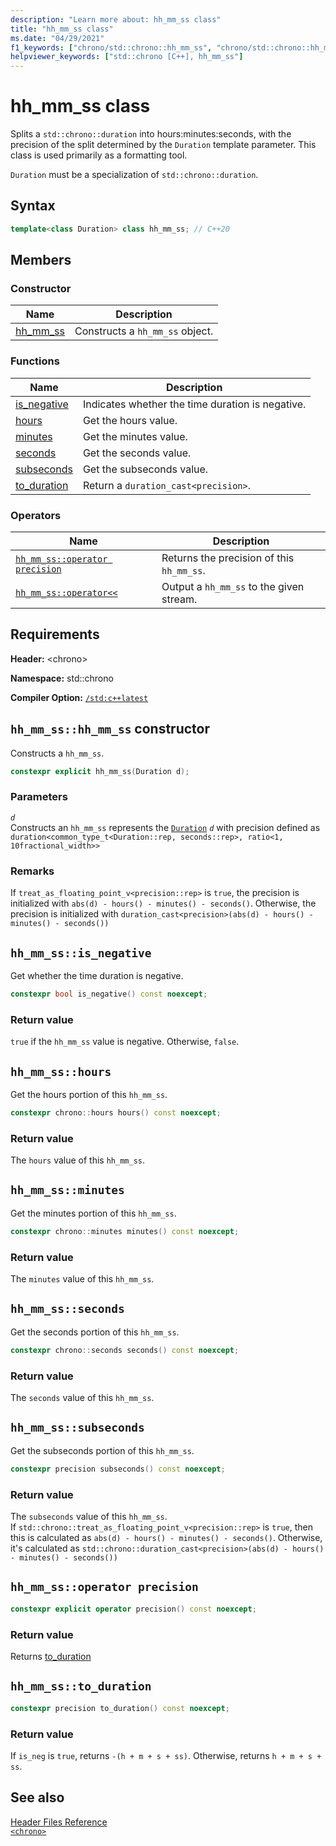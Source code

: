 ```yaml
---
description: "Learn more about: hh_mm_ss class"
title: "hh_mm_ss class"
ms.date: "04/29/2021"
f1_keywords: ["chrono/std::chrono::hh_mm_ss", "chrono/std::chrono::hh_mm_ss::hh_mm_ss", "chrono/std::chrono::hh_mm_ss::is_negative", "chrono/std::chrono::hh_mm_ss::hours", "chrono/std::chrono::hh_mm_ss::minutes", "chrono/std::chrono::hh_mm_ss::seconds", "chrono/std::chrono::hh_mm_ss::subseconds", "chrono/std::chrono::hh_mm_ss::operator precision", "chrono/std::chrono::hh_mm_ss::to_duration"]
helpviewer_keywords: ["std::chrono [C++], hh_mm_ss"]
---
```

# hh_mm_ss class

Splits a `std::chrono::duration` into hours:minutes:seconds, with the precision of the split determined by the `Duration` template parameter. This class is used primarily as a formatting tool.

`Duration` must be a specialization of `std::chrono::duration`.

## Syntax

```cpp
template<class Duration> class hh_mm_ss; // C++20
```

## Members

### Constructor

|Name|Description|
|----------|-----------------|
|[hh_mm_ss](#hh_mm_ss)|Constructs a `hh_mm_ss` object.|

### Functions

|Name|Description|
|----------|-----------------|
|[is_negative](#is_negative)| Indicates whether the time duration is negative. |
|[hours](#hours) | Get the hours value. |
|[minutes](#minutes) | Get the minutes value. |
|[seconds](#seconds) | Get the seconds value. |
|[subseconds](#subseconds) | Get the subseconds value. |
|[to_duration](#to_duration) | Return a `duration_cast<precision>`. |

### Operators

|Name|Description|
|----------|-----------------|
|[`hh_mm_ss::operator precision`](#op_precision)|  Returns the precision of this `hh_mm_ss`. |
|[`hh_mm_ss::operator<<`](chrono-operators.md#op_left_shift) | Output a `hh_mm_ss` to the given stream. |

## Requirements

**Header:** \<chrono>

**Namespace:** std::chrono

**Compiler Option:** [`/std:c++latest`](../build/reference/std-specify-language-standard-version.md)

## <a name="hh_mm_ss"></a> `hh_mm_ss::hh_mm_ss` constructor

Constructs a `hh_mm_ss`.

```cpp
constexpr explicit hh_mm_ss(Duration d);
```

### Parameters

*`d`*\
Constructs an `hh_mm_ss` represents the [`Duration`](duration-class.md) *`d`* with precision defined as `duration<common_type_t<Duration::rep, seconds::rep>, ratio<1, 10fractional_width>>`

### Remarks

If `treat_as_floating_point_v<precision::rep>` is `true`, the precision is initialized with `abs(d) - hours() - minutes() - seconds()`. Otherwise, the precision is initialized with `duration_cast<precision>(abs(d) - hours() - minutes() - seconds())`

## <a name="is_negative"></a> `hh_mm_ss::is_negative`

Get whether the time duration is negative.

```cpp
constexpr bool is_negative() const noexcept;
```

### Return value

`true` if the `hh_mm_ss` value is negative. Otherwise, `false`.

## <a name="hours"></a> `hh_mm_ss::hours`

Get the hours portion of this `hh_mm_ss`.

```cpp
constexpr chrono::hours hours() const noexcept;
```

### Return value

The `hours` value of this `hh_mm_ss`.

## <a name="minutes"></a> `hh_mm_ss::minutes`

Get the minutes portion of this `hh_mm_ss`.

```cpp
constexpr chrono::minutes minutes() const noexcept;
```

### Return value

The `minutes` value of this `hh_mm_ss`.

## <a name="seconds"></a> `hh_mm_ss::seconds`

Get the seconds portion of this `hh_mm_ss`.

```cpp
constexpr chrono::seconds seconds() const noexcept;
```

### Return value

The `seconds` value of this `hh_mm_ss`.

## <a name="subseconds"></a> `hh_mm_ss::subseconds`

Get the subseconds portion of this `hh_mm_ss`.

```cpp
constexpr precision subseconds() const noexcept;
```

### Return value

The `subseconds` value of this `hh_mm_ss`.\
If `std::chrono::treat_as_floating_point_v<precision::rep>` is `true`, then this is calculated as `abs(d) - hours() - minutes() - seconds()`. Otherwise, it's calculated as `std::chrono::duration_cast<precision>(abs(d) - hours() - minutes() - seconds())`

## <a name="op_precision"></a> `hh_mm_ss::operator precision`

```cpp
constexpr explicit operator precision() const noexcept;
```

### Return value

Returns [to_duration](#to_duration)

## <a name="to_duration"></a> `hh_mm_ss::to_duration`

```cpp
constexpr precision to_duration() const noexcept;
```

### Return value

If `is_neg` is `true`, returns `-(h + m + s + ss)`. Otherwise, returns `h + m + s + ss`.

## See also

[Header Files Reference](../standard-library/cpp-standard-library-header-files.md)\
[`<chrono>`](../standard-library/chrono.md)
